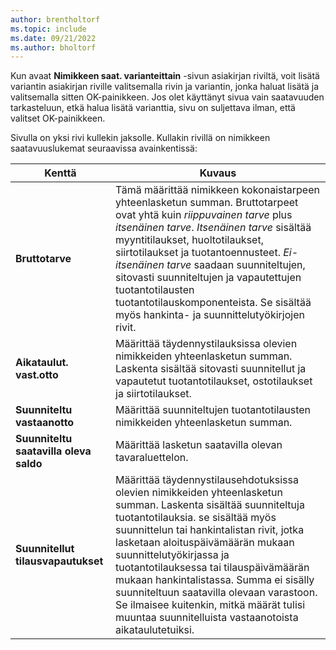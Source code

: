 ```yaml
---
author: brentholtorf
ms.topic: include
ms.date: 09/21/2022
ms.author: bholtorf
---
```

Kun avaat **Nimikkeen saat. varianteittain** -sivun asiakirjan riviltä, voit lisätä variantin asiakirjan riville valitsemalla rivin ja variantin, jonka haluat lisätä ja valitsemalla sitten OK-painikkeen. Jos olet käyttänyt sivua vain saatavuuden tarkasteluun, etkä halua lisätä varianttia, sivu on suljettava ilman, että valitset OK-painikkeen.

Sivulla on yksi rivi kullekin jaksolle. Kullakin rivillä on nimikkeen saatavuuslukemat seuraavissa avainkentissä:

| Kenttä | Kuvaus |
|--|--|
| **Bruttotarve**| Tämä määrittää nimikkeen kokonaistarpeen yhteenlasketun summan. Bruttotarpeet ovat yhtä kuin *riippuvainen tarve* plus *itsenäinen tarve*. *Itsenäinen tarve* sisältää myyntitilaukset, huoltotilaukset, siirtotilaukset ja tuotantoennusteet. *Ei-itsenäinen tarve* saadaan suunniteltujen, sitovasti suunniteltujen ja vapautettujen tuotantotilausten tuotantotilauskomponenteista. Se sisältää myös hankinta- ja suunnittelutyökirjojen rivit.|
| **Aikataulut. vast.otto** | Määrittää täydennystilauksissa olevien nimikkeiden yhteenlasketun summan. Laskenta sisältää sitovasti suunnitellut ja vapautetut tuotantotilaukset, ostotilaukset ja siirtotilaukset. |
| **Suunniteltu vastaanotto** | Määrittää suunniteltujen tuotantotilausten nimikkeiden yhteenlasketun summan. |
| **Suunniteltu saatavilla oleva saldo** | Määrittää lasketun saatavilla olevan tavaraluettelon. |
| **Suunnitellut tilausvapautukset** | Määrittää täydennystilausehdotuksissa olevien nimikkeiden yhteenlasketun summan. Laskenta sisältää suunniteltuja tuotantotilauksia. se sisältää myös suunnittelun tai hankintalistan rivit, jotka lasketaan aloituspäivämäärän mukaan suunnittelutyökirjassa ja tuotantotilauksessa tai tilauspäivämäärän mukaan hankintalistassa. Summa ei sisälly suunniteltuun saatavilla olevaan varastoon. Se ilmaisee kuitenkin, mitkä määrät tulisi muuntaa suunnitelluista vastaanotoista aikataulutetuiksi. |
